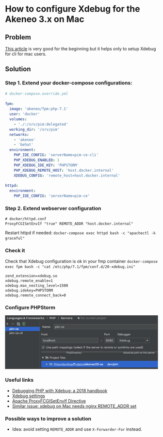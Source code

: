 # How to configure Xdebug for the Akeneo 3.x on Mac

## Problem

[This article](https://github.com/akeneo/Dockerfiles/blob/master/Docs/debugging.md) is very good for the beginning 
but it helps only to setup Xdebug for cli for mac users. 


## Solution

### Step 1. Extend your docker-compose configurations:

```yaml
# docker-compose.override.yml

fpm:
  image: 'akeneo/fpm:php-7.1'
  user: 'docker'
  volumes:
    - './:/srv/pim:delegated'
  working_dir: '/srv/pim'
  networks:
    - 'akeneo'
    - 'behat'
  environment:
    PHP_IDE_CONFIG: 'serverName=pim-ce-cli'
    PHP_XDEBUG_ENABLED: 1
    PHP_XDEBUG_IDE_KEY: 'PHPSTORM'
    PHP_XDEBUG_REMOTE_HOST: 'host.docker.internal'
    XDEBUG_CONFIG: 'remote_host=host.docker.internal'

httpd:
  environment:
    PHP_IDE_CONFIG: 'serverName=pim-ce'
```

### Step 2. Extend webserver configuration
```
# docker/httpd.conf
ProxyFCGISetEnvIf "true" REMOTE_ADDR "host.docker.internal"
```

Restart httpd if needed: 
`docker-compose exec httpd bash -c "apachectl -k graceful"`



### Check it

Check that Xdebug configuration is ok in your fmp container
`docker-compose exec fpm bash -c "cat /etc/php/7.1/fpm/conf.d/20-xdebug.ini"`

```
zend_extension=xdebug.so
xdebug.remote_enable=1
xdebug.max_nesting_level=1500
xdebug.idekey=PHPSTORM
xdebug.remote_connect_back=0
```

### Configure PHPStorm

![Ziggy widget](image/phpstorm-xdebug-config.png)

### Useful links

* [Debugging PHP with Xdebug: a 2018 handbook](https://enrise.com/2018/02/debugging-php-with-xdebug/)
* [Xdebug settings](https://xdebug.org/docs/all_settings)
* [Apache ProxyFCGISetEnvIf Directive](https://httpd.apache.org/docs/2.4/mod/mod_proxy_fcgi.html#proxyfcgisetenvif)
* [Similar issue: xdebug on Mac needs nginx REMOTE_ADDR set](https://github.com/laradock/laradock/issues/733)

### Possible ways to improve a solution

* Idea: avoid setting `REMOTE_ADDR` and use `X-Forwarder-For` instead.

